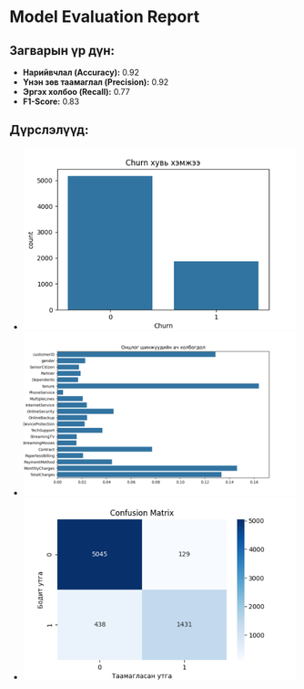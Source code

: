 
# Model Evaluation Report

## Загварын үр дүн:

- **Нарийвчлал (Accuracy):** 0.92
- **Үнэн зөв таамаглал (Precision):** 0.92
- **Эргэх холбоо (Recall):** 0.77
- **F1-Score:** 0.83

## Дүрслэлүүд:
- ![Churn Distribution](figures/churn_distribution.png)
- ![Feature Importance](figures/feature_importance.png)
- ![Confusion Matrix](figures/confusion_matrix.png)

